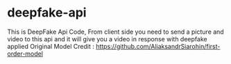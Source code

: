 # deepfake-api
This is DeepFake Api Code, From client side you need to send a picture and video to this api and it will give you a video in response with deepfake applied
Original Model Credit : https://github.com/AliaksandrSiarohin/first-order-model
